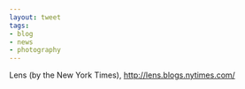 ```yaml
---
layout: tweet
tags:
- blog
- news
- photography
---
```

Lens (by the New York Times), <http://lens.blogs.nytimes.com/>